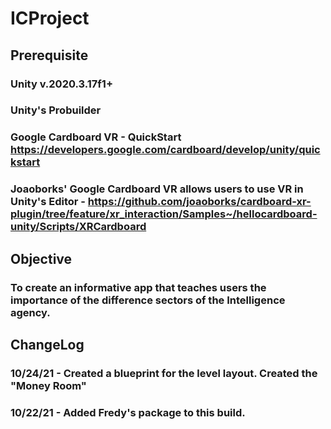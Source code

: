 # ICProject

## Prerequisite
### Unity v.2020.3.17f1+
### Unity's Probuilder
### Google Cardboard VR - QuickStart https://developers.google.com/cardboard/develop/unity/quickstart
### Joaoborks' Google Cardboard VR allows users to use VR in Unity's Editor - https://github.com/joaoborks/cardboard-xr-plugin/tree/feature/xr_interaction/Samples~/hellocardboard-unity/Scripts/XRCardboard

## Objective
### To create an informative app that teaches users the importance of the difference sectors of the Intelligence agency.

## ChangeLog
### 10/24/21 - Created a blueprint for the level layout. Created the "Money Room"
### 10/22/21 - Added Fredy's package to this build. 
